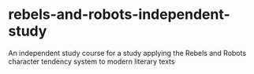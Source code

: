 # rebels-and-robots-independent-study
An independent study course for a study applying the Rebels and Robots character tendency system to modern literary texts
